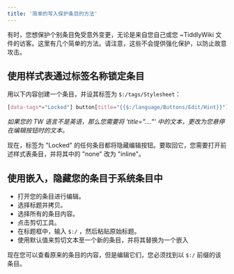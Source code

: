 ```yaml
---
title: '简单的写入保护条目的方法'
---
```


有时，您想保护个别条目免受意外变更，无论是来自您自己或您 ~TiddlyWiki 文件的访客。这里有几个简单的方法。请注意，这些不会提供强化保护，以防止故意攻击。

## 使用样式表通过标签名称锁定条目

用以下内容创建一个条目，并设其标签为 `$:/tags/Stylesheet`：

```css
[data-tags*="Locked"] button[title="{{$:/language/Buttons/Edit/Hint}}"]   {display: none;}
```

_如果您的 TW 语言不是英语，那么您需要将 'title="...."' 中的文本，更改为您悬停在编辑按钮时的文本。_

现在，标签为 "Locked" 的任何条目都将隐藏编辑按钮。要取回它，您需要打开前述样式表条目，并将其中的 "none" 改为 "inline"。

## 使用嵌入，隐藏您的条目于系统条目中

* 打开您的条目进行编辑。
* 选择标题并拷贝。
* 选择所有的条目内容。
* 点击剪切工具。
* 在标题框中，输入 `$:/` ，然后粘贴原始标题。
* 使用默认值来剪切文本至一个新的条目，并将其替换为一个嵌入

现在您可以查看原来的条目的内容，但是编辑它们，您必须找到以 `$:/` 前缀的该条目。